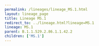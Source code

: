 ```yaml
---
permalink: /lineages/lineage_MS.1.html
layout: lineage_page
title: Lineage MS.1
redirect_to: ../lineage.html?lineage=MS.1
lineage: MS.1
parent: B.1.1.529.2.86.1.1.42.2
children: ['MS.1']
---
```

